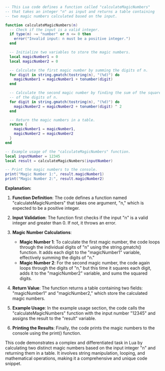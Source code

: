 ```lua
-- This Lua code defines a function called "calculateMagicNumbers"
-- that takes an integer "n" as input and returns a table containing
-- two magic numbers calculated based on the input.

function calculateMagicNumbers(n)
  -- Check if the input is a valid integer.
  if type(n) ~= "number" or n <= 0 then
    error("Invalid input: n must be a positive integer.")
  end

  -- Initialize two variables to store the magic numbers.
  local magicNumber1 = 0
  local magicNumber2 = 0

  -- Calculate the first magic number by summing the digits of n.
  for digit in string.gmatch(tostring(n), "(%d)") do
    magicNumber1 = magicNumber1 + tonumber(digit)
  end

  -- Calculate the second magic number by finding the sum of the squares
  -- of the digits of n.
  for digit in string.gmatch(tostring(n), "(%d)") do
    magicNumber2 = magicNumber2 + tonumber(digit) ^ 2
  end

  -- Return the magic numbers in a table.
  return {
    magicNumber1 = magicNumber1,
    magicNumber2 = magicNumber2
  }
end

-- Example usage of the "calculateMagicNumbers" function.
local inputNumber = 12345
local result = calculateMagicNumbers(inputNumber)

-- Print the magic numbers to the console.
print("Magic Number 1:", result.magicNumber1)
print("Magic Number 2:", result.magicNumber2)
```

**Explanation:**

1. **Function Definition**: The code defines a function named "calculateMagicNumbers" that takes one argument, "n," which is expected to be a positive integer.

2. **Input Validation**: The function first checks if the input "n" is a valid integer and greater than 0. If not, it throws an error.

3. **Magic Number Calculations**:
   - **Magic Number 1**: To calculate the first magic number, the code loops through the individual digits of "n" using the string.gmatch() function. It adds each digit to the "magicNumber1" variable, effectively summing the digits of "n."
   - **Magic Number 2**: For the second magic number, the code again loops through the digits of "n," but this time it squares each digit, adds it to the "magicNumber2" variable, and sums the squared digits.

4. **Return Value**: The function returns a table containing two fields: "magicNumber1" and "magicNumber2," which store the calculated magic numbers.

5. **Example Usage**: In the example usage section, the code calls the "calculateMagicNumbers" function with the input number "12345" and assigns the result to the "result" variable.

6. **Printing the Results**: Finally, the code prints the magic numbers to the console using the print() function.

This code demonstrates a complex and differentiated task in Lua by calculating two distinct magic numbers based on the input integer "n" and returning them in a table. It involves string manipulation, looping, and mathematical operations, making it a comprehensive and unique code snippet.